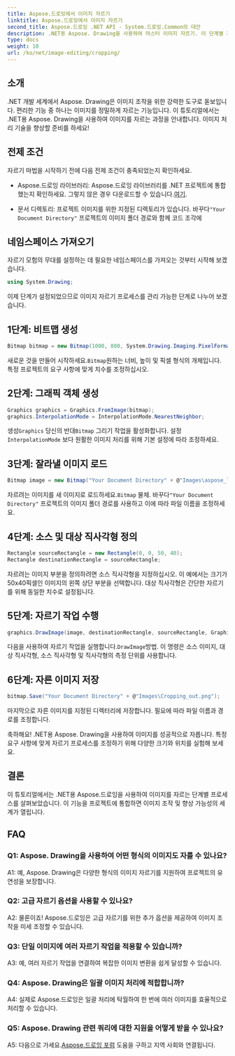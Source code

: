 ```yaml
---
title: Aspose.드로잉에서 이미지 자르기
linktitle: Aspose.드로잉에서 이미지 자르기
second_title: Aspose.드로잉 .NET API - System.드로잉.Common의 대안
description: .NET용 Aspose. Drawing을 사용하여 마스터 이미지 자르기. 이 단계별 가이드를 통해 개발자는 손쉽게 이미지 처리 기술을 향상할 수 있습니다.
type: docs
weight: 10
url: /ko/net/image-editing/cropping/
---
```

## 소개

.NET 개발 세계에서 Aspose. Drawing은 이미지 조작을 위한 강력한 도구로 돋보입니다. 편리한 기능 중 하나는 이미지를 정밀하게 자르는 기능입니다. 이 튜토리얼에서는 .NET용 Aspose. Drawing을 사용하여 이미지를 자르는 과정을 안내합니다. 이미지 처리 기술을 향상할 준비를 하세요!

## 전제 조건

자르기 마법을 시작하기 전에 다음 전제 조건이 충족되었는지 확인하세요.

-  Aspose.드로잉 라이브러리: Aspose.드로잉 라이브러리를 .NET 프로젝트에 통합했는지 확인하세요. 그렇지 않은 경우 다운로드할 수 있습니다.[여기](https://releases.aspose.com/drawing/net/).

-  문서 디렉토리: 프로젝트 이미지를 위한 지정된 디렉토리가 있습니다. 바꾸다`"Your Document Directory"` 프로젝트의 이미지 폴더 경로와 함께 코드 조각에

## 네임스페이스 가져오기

자르기 모험의 무대를 설정하는 데 필요한 네임스페이스를 가져오는 것부터 시작해 보겠습니다.

```csharp
using System.Drawing;
```

이제 단계가 설정되었으므로 이미지 자르기 프로세스를 관리 가능한 단계로 나누어 보겠습니다.

## 1단계: 비트맵 생성

```csharp
Bitmap bitmap = new Bitmap(1000, 800, System.Drawing.Imaging.PixelFormat.Format32bppPArgb);
```

 새로운 것을 만들어 시작하세요.`Bitmap`원하는 너비, 높이 및 픽셀 형식의 개체입니다. 특정 프로젝트의 요구 사항에 맞게 치수를 조정하십시오.

## 2단계: 그래픽 객체 생성

```csharp
Graphics graphics = Graphics.FromImage(bitmap);
graphics.InterpolationMode = InterpolationMode.NearestNeighbor;
```

 생성`Graphics` 당신의 반대`Bitmap` 그리기 작업을 활성화합니다. 설정`InterpolationMode` 보다 원활한 이미지 처리를 위해 기본 설정에 따라 조정하세요.

## 3단계: 잘라낼 이미지 로드

```csharp
Bitmap image = new Bitmap("Your Document Directory" + @"Images\aspose_logo.png");
```

 자르려는 이미지를 새 이미지로 로드하세요.`Bitmap` 물체. 바꾸다`"Your Document Directory"` 프로젝트의 이미지 폴더 경로를 사용하고 이에 따라 파일 이름을 조정하세요.

## 4단계: 소스 및 대상 직사각형 정의

```csharp
Rectangle sourceRectangle = new Rectangle(0, 0, 50, 40);
Rectangle destinationRectangle = sourceRectangle;
```

자르려는 이미지 부분을 정의하려면 소스 직사각형을 지정하십시오. 이 예에서는 크기가 50x40픽셀인 이미지의 왼쪽 상단 부분을 선택합니다. 대상 직사각형은 간단한 자르기를 위해 동일한 치수로 설정됩니다.

## 5단계: 자르기 작업 수행

```csharp
graphics.DrawImage(image, destinationRectangle, sourceRectangle, GraphicsUnit.Pixel);
```

 다음을 사용하여 자르기 작업을 실행합니다.`DrawImage`방법. 이 명령은 소스 이미지, 대상 직사각형, 소스 직사각형 및 직사각형의 측정 단위를 사용합니다.

## 6단계: 자른 이미지 저장

```csharp
bitmap.Save("Your Document Directory" + @"Images\Cropping_out.png");
```

마지막으로 자른 이미지를 지정된 디렉터리에 저장합니다. 필요에 따라 파일 이름과 경로를 조정합니다.

축하해요! .NET용 Aspose. Drawing을 사용하여 이미지를 성공적으로 자릅니다. 특정 요구 사항에 맞게 자르기 프로세스를 조정하기 위해 다양한 크기와 위치를 실험해 보세요.

## 결론

이 튜토리얼에서는 .NET용 Aspose.드로잉을 사용하여 이미지를 자르는 단계별 프로세스를 살펴보았습니다. 이 기능을 프로젝트에 통합하면 이미지 조작 및 향상 가능성의 세계가 열립니다.

## FAQ

### Q1: Aspose. Drawing을 사용하여 어떤 형식의 이미지도 자를 수 있나요?

A1: 예, Aspose. Drawing은 다양한 형식의 이미지 자르기를 지원하여 프로젝트의 유연성을 보장합니다.

### Q2: 고급 자르기 옵션을 사용할 수 있나요?

A2: 물론이죠! Aspose.드로잉은 고급 자르기를 위한 추가 옵션을 제공하여 이미지 조작을 미세 조정할 수 있습니다.

### Q3: 단일 이미지에 여러 자르기 작업을 적용할 수 있습니까?

A3: 예, 여러 자르기 작업을 연결하여 복잡한 이미지 변환을 쉽게 달성할 수 있습니다.

### Q4: Aspose. Drawing은 일괄 이미지 처리에 적합합니까?

A4: 실제로 Aspose.드로잉은 일괄 처리에 탁월하여 한 번에 여러 이미지를 효율적으로 처리할 수 있습니다.

### Q5: Aspose. Drawing 관련 쿼리에 대한 지원을 어떻게 받을 수 있나요?

 A5: 다음으로 가세요.[Aspose.드로잉 포럼](https://forum.aspose.com/c/diagram/17) 도움을 구하고 지역 사회와 연결됩니다.
